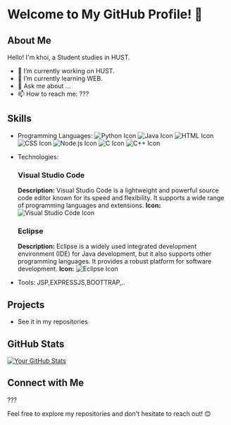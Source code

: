 # Welcome to My GitHub Profile! 👋

## About Me

Hello! I'm khoi, a Student studies in HUST.

- 🔭 I’m currently working on HUST.
- 🌱 I’m currently learning WEB.
- 💬 Ask me about ...
- 📫 How to reach me: ???

## Skills

- Programming Languages: ![Python Icon](https://img.icons8.com/color/48/000000/python.png)
                         ![Java Icon](https://img.icons8.com/color/48/000000/java-coffee-cup-logo.png)
                         ![HTML Icon](https://img.icons8.com/color/48/000000/html-5.png) ![CSS Icon](https://img.icons8.com/color/48/000000/css3.png)
                         ![Node.js Icon](https://img.icons8.com/color/48/000000/nodejs.png)
                         ![C Icon](https://img.icons8.com/color/48/000000/c-programming.png)
                         ![C++ Icon](https://img.icons8.com/color/48/000000/c-plus-plus-logo.png)
- Technologies:
  ### Visual Studio Code
    **Description:** Visual Studio Code is a lightweight and powerful source code editor known for its speed and flexibility. It supports a wide range of programming languages and extensions.
    **Icon:** ![Visual Studio Code Icon](https://img.icons8.com/color/48/000000/visual-studio-code-2019.png)

  ### Eclipse
    **Description:** Eclipse is a widely used integrated development environment (IDE) for Java development, but it also supports other programming languages. It provides a robust platform for software development.
    **Icon:** ![Eclipse Icon](https://img.icons8.com/fluency/48/000000/java-eclipse.png)
- Tools: JSP,EXPRESSJS,BOOTTRAP,..

## Projects

- See it in my repositories

## GitHub Stats

[![Your GitHub Stats](https://github-readme-stats.vercel.app/api?username=your-username&show_icons=true&theme=radical)](https://github.com/your-username)

## Connect with Me

???

Feel free to explore my repositories and don't hesitate to reach out! 😊
